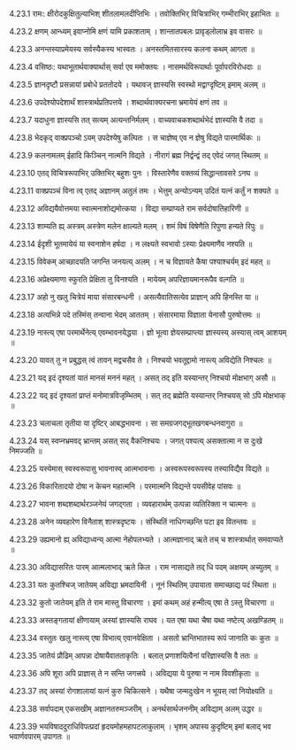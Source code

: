 4.23.1
रामः:
क्षीरोदकुक्षितुल्याभिश् शीतलामलदीप्तिभिः ।
तवोक्तिभिर् विचित्राभिर् गम्भीराभिर् इहाभितः ॥


4.23.2
क्षणम् आन्ध्यम् इवाप्नोमि क्षणं यामि प्रकाशताम् ।
शान्तातपबलः प्रावृड्लोलाभ्र इव वासरः ॥


4.23.3
अनन्तस्याप्रमेयस्य सर्वस्यैकस्य भास्वतः ।
अनस्तमितसारस्य कलना कथम् आगता ॥


4.23.4
वसिष्ठः:
यथाभूतार्थवाक्यार्थास् सर्वा एव ममोक्तयः ।
नासमर्थविरूपार्थाः पूर्वापरविरोधदाः ॥


4.23.5
ज्ञानदृष्टौ प्रसन्नायां प्रबोधे प्रततोदये ।
यथावज् ज्ञास्यसि स्वस्थो मद्वाग्दृष्टिम् इमाम् अलम् ॥


4.23.6
उपदेश्योपदेशार्थं शास्त्रार्थप्रतिपत्तये ।
शब्दार्थवाक्यरचना भ्रमायेयं क्षणं तव ॥


4.23.7
यदाधुना ज्ञास्यसि तत् सत्यम् अत्यन्तनिर्मलम् ।
वाच्यवाचकशब्दार्थभेदं ज्ञास्यसि वै तदा ॥


4.23.8
भेदकृद् वाक्प्रपञ्चो ऽयम् उपदेश्येषु कल्पितः ।
स चाज्ञेष्व् एव न ज्ञेषु विद्यते पारमार्थिकः ॥


4.23.9
कलनामलम् ईहादि किञ्चिन् नात्मनि विद्यते ।
नीरागं ब्रह्म निर्द्वन्द्वं तद् एवेदं जगत् स्थितम् ॥


4.23.10
एतद् विचित्ररूपाभिर् उक्तिभिर् बहुशः पुनः ।
विस्तारेणैव वक्तव्यं सिद्धान्तावसरे ऽनघ ॥


4.23.11
वाक्प्रपञ्चं विना त्व् एतद् अज्ञानम् अतुलं तमः ।
भेत्तुम् अन्योऽन्यम् उदितं यत्नं कर्तुं न शक्यते ॥


4.23.12
अविद्ययैवोत्तमया स्वात्मनाशोद्यमोत्कया ।
विद्या सम्प्राप्यते राम सर्वदोषातिहारिणी ॥


4.23.13
शाम्यति ह्य् अस्त्रम् अस्त्रेण मलेन क्षाल्यते मलम् ।
शमं विषं विषेणैति रिपुणा हन्यते रिपुः ॥


4.23.14
ईदृशी भूतमायेयं या स्वनाशेन हर्षदा ।
न लक्ष्यते स्वभावो ऽस्याः प्रेक्ष्यमाणैव नश्यति ॥


4.23.15
विवेकम् आच्छादयति जगन्ति जनयत्य् अलम् ।
न च विज्ञायते कैषा पश्याश्चर्यम् इदं महत् ॥


4.23.16
अप्रेक्ष्यमाणा स्फुरति प्रेक्षिता तु विनश्यति ।
मायेयम् अपरिज्ञायमानरूपैव वल्गति ॥


4.23.17
अहो नु खलु चित्रेयं माया संसारबन्धनी ।
असत्यैवातिसत्येव प्राज्ञान् अपि हिनस्ति या ॥


4.23.18
अत्यभिन्ने पदे तस्मिंस् तन्वाना भेदम् आततम् ।
संसारमाया विज्ञाता येनासौ पुरुषोत्तमः ॥


4.23.19
नास्त्य् एषा परमार्थेनेत्य् एवम्भावनयेद्धया ।
ज्ञो भूत्वा ज्ञेयसम्प्राप्त्या ज्ञास्यस्य् अस्यास् त्वम् आशयम् ॥


4.23.20
यावत् तु न प्रबुद्धस् त्वं तावन् मद्वचसैव ते ।
निश्चयो भवतूद्दामो नास्त्य् अविद्येति निश्चलः ॥


4.23.21
यद् इदं दृश्यतां यातं मानसं मननं महत् ।
असत् तद् इति यस्यान्तर् निश्चयो मोक्षभाग् असौ ॥


4.23.22
यद् इदं दृश्यतां प्राप्तं मनोमात्रविजृम्भितम् ।
सत् तद् ब्रह्मेति यस्यान्तर् निश्चयस् सो ऽपि मोक्षभाक् ॥


4.23.23
चलाचला तृतीया या दृष्टिर् आबद्धभावना ।
सा समग्रजगद्भूतखगबन्धनवागुरा ॥


4.23.24
यस् स्वप्नभ्रमवद् भ्रान्तम् असत् सद् वैकनिश्चयः ।
जगत् पश्यत्य् असक्तात्मा न स दुःखे निमज्जति ॥


4.23.25
यस्येमास् स्वस्वरूपासु भावनास्व् आत्मभावनाः ।
अस्वरूपस्वरूपस्य तस्याविद्यैव विद्यते ॥


4.23.26
विकारितादयो दोषा न केचन महात्मनि ।
परमात्मनि विद्यन्ते पयसीवेह पांसवः ॥


4.23.27
भावना शब्दशब्दार्थरञ्जनेयं जगद्गता ।
व्यवहारार्थम् उत्पन्ना व्यतिरिक्ता न चात्मनः ॥


4.23.28
अनेन व्यवहारेण विनैताश् शास्त्रदृष्टयः ।
संस्थितिं नाधिगच्छन्ति पटा इव वितन्तवः ॥


4.23.29
उह्यमानो ह्य् अविद्याध्वन्य् आत्मा नेहोपलभ्यते ।
आत्मज्ञानाद् ऋते तच् च शास्त्रार्थात् समवाप्यते ॥


4.23.30
अविद्यासरितः पारम् आत्मलाभाद् ऋते किल ।
राम नासाद्यते तद् धि पदम् अक्षयम् अच्युतम् ॥


4.23.31
यतः कुतश्चिज् जातेयम् अविद्या भ्रमदायिनी ।
नूनं स्थितिम् उपायाता समाच्छाद्य पदं स्थिता ॥


4.23.32
कुतो जातेयम् इति ते राम मास्तु विचारणा ।
इमां कथम् अहं हन्मीत्य् एषा ते ऽस्तु विचारणा ॥


4.23.33
अस्तङ्गतायां क्षीणायाम् अस्यां ज्ञास्यसि राघव ।
यत एषा यथा चैषा यथा नष्टेत्य् अखण्डितम् ॥


4.23.34
वस्तुतः खलु नास्त्य् एषा विभात्य् एवानवेक्षिता ।
असतो भ्रान्तिभातस्य रूपं जानाति कः कुतः ॥


4.23.35
जातेयं प्रौढिम् आपन्ना दोषायैवातताकृतिः ।
बलात् प्रणाशयित्वैनां परिज्ञास्यसि वै ततः ॥


4.23.36
अपि शूरा अपि प्राज्ञास् ते न सन्ति जगत्त्रये ।
अविद्यया ये पुरुषा न नाम विवशीकृताः ॥


4.23.37
तद् अस्यां रोगशालायां यत्नं कुरु चिकित्सने ।
यथैषा जन्मदुःखेन न भूयस् त्वां नियोक्ष्यति ॥


4.23.38
सर्वापदाम् एकसखीम् अज्ञानतरुमञ्जरीम् ।
अनर्थसार्थजननीम् अविद्याम् अलम् उद्धर ॥


4.23.39
भयविषाददुराधिविपत्प्रदां हृदयमोहमहापटलाकुलाम् ।
भृशम् अपास्य कुदृष्टिम् इमां बलाद् भव भवार्णवपारम् उपागतः ॥

